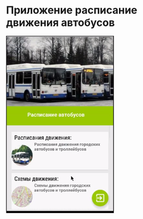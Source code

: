 ﻿# Приложение расписание  движения автобусов

[![Приложение расписание автобусов](image_for_readme\123.png)](http://www.youtube.com/watch?v=P6Zf4QASyvQ)


